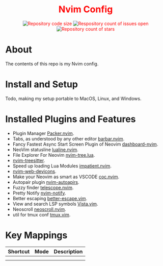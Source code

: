 <div align="center" style="color: red">
  <h1>Nvim Config</h1>
  <img src="https://img.shields.io/github/languages/code-size/maxkopitz/nvim-config" alt="Repository code size" />
  <img src="https://img.shields.io/github/issues/maxkopitz/nvim-config" alt="Respository count of issues open" />
  <img src="https://img.shields.io/github/stars/maxkopitz/nvim-config" alt="Repository count of stars" />
</div>

# About 

The contents of this repo is my Nvim config.

# Install and Setup

Todo, making my setup portable to MacOS, Linux, and Windows.

# Installed Plugins and Features

- Plugin Manager [Packer.nvim](https://github.com/wbthomason/packer.nvim).
- Tabs, as understood by any other editor [barbar.nvim](https://github.com/akinsho/bufferline.nvim).
- Fancy Fastest Async Start Screen Plugin of Neovim [dashboard-nvim](https://github.com/glepnir/dashboard-nvim).
- NeoVim statusline [lualine.nvim](https://github.com/nvim-lualine/lualine.nvim).
- File Explorer For Neovim [nvim-tree.lua](https://github.com/kyazdani42/nvim-tree.lua).
- [nvim-treesitter](https://github.com/nvim-treesitter/nvim-treesitter).
- Speed up loading Lua Modules [impatient.nvim](https://github.com/lewis6991/impatient.nvim).
- [nvim-web-devicons](https://github.com/kyazdani42/nvim-web-devicons).
- Make your Neovim as smart as VSCODE [coc.nvim](https://github.com/neoclide/coc.nvim).
- Autopair plugin [nvim-autoapirs](https://github.com/windwp/nvim-autopairs).
- Fuzzy finder [telescope.nvim](https://github.com/nvim-telescope/telescope.nvim).
- Pretty Notify [nvim-notify](https://github.com/rcarriga/nvim-notify).
- Better escaping [better-escape.vim](https://github.com/nvim-zh/better-escape.vim).
- View and search LSP symbols [Vista.vim](https://github.com/liuchengxu/vista.vim).
- Neoscroll [neoscroll.nvim](https://github.com/karb94/neoscroll.nvim).
- util for tmux conf [tmux.vim](https://github.com/tmux-plugins/vim-tmux).

# Key Mappings
| Shortcut | Mode | Description |
| -------- | ---- | ----------- |
|          |      |             |
|          |      |             |
